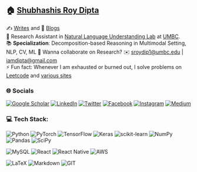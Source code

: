 
## 🏠 [**Shubhashis** Roy Dipta](https://roydipta.com/?utm_source=github&utm_medium=about-front-page)  
✍️ [Writes](https://notes.dipta007.com/?utm_source=github&utm_medium=about-front-page) and 📰 [Blogs](https://blog.roydipta.com/?utm_source=github&utm_medium=about-front-page)  
🔭 Research Assistant in [Natural Language Understanding Lab](https://iral.cs.umbc.edu/people.html) at [UMBC](https://umbc.edu/).  
📚 **Specialization**: Decomposition-based Reasoning in Multimodal Setting, NLP, CV, ML
👥 Wanna collaborate on Research? ✉️ [sroydip1@umbc.edu](mailto:sroydip1@umbc.edu) | [iamdipta@gmail.com](mailto:iamdipta@gmail.com)  
⚡ Fun fact: Whenever I am exhausted or burned out, I solve problems on [Leetcode](https://github.com/dipta007/LeetCode) and [various sites](https://github.com/dipta007/Competitive-Programming)  


### 🌐 Socials
[![Google Scholar](https://img.shields.io/badge/Google%20Scholar-4285F4?style=for-the-badge&logo=google-scholar&logoColor=white)](https://scholar.google.com/citations?user=j2ElsNIAAAAJ&hl=en)
[![LinkedIn](https://img.shields.io/badge/LinkedIn-%230077B5.svg?logo=linkedin&logoColor=white)](https://linkedin.com/in/dipta007)
[![Twitter](https://img.shields.io/badge/Twitter-%231DA1F2.svg?logo=Twitter&logoColor=white)](https://twitter.com/iamdipta007) 
[![Facebook](https://img.shields.io/badge/Facebook-%231877F2.svg?logo=Facebook&logoColor=white)](https://facebook.com/iamdipta007)
[![Instagram](https://img.shields.io/badge/Instagram-%23E4405F.svg?logo=Instagram&logoColor=white)](https://instagram.com/iamdipta007)
[![Medium](https://img.shields.io/badge/Medium-12100E?logo=medium&logoColor=white)](https://medium.com/@dipta007)
<!--
[![Quora](https://img.shields.io/badge/Quora-%23B92B27.svg?logo=Quora&logoColor=white)](https://quora.com/profile/Shubhashis-Roy-Dipta-1)
[![Reddit](https://img.shields.io/badge/Reddit-%23FF4500.svg?logo=Reddit&logoColor=white)](https://reddit.com/user/Relative_Tip_3647)
[![Stack Overflow](https://img.shields.io/badge/-Stackoverflow-FE7A16?logo=stack-overflow&logoColor=white)](https://stackoverflow.com/users/4536846) 
-->

<!-- 
# 💻Tech Stack
![C](https://img.shields.io/badge/c-%2300599C.svg?style=plastic&logo=c&logoColor=white) ![C++](https://img.shields.io/badge/c++-%2300599C.svg?style=plastic&logo=c%2B%2B&logoColor=white) ![GraphQL](https://img.shields.io/badge/-GraphQL-E10098?style=plastic&logo=graphql&logoColor=white) ![JavaScript](https://img.shields.io/badge/javascript-%23323330.svg?style=plastic&logo=javascript&logoColor=%23F7DF1E) ![LaTeX](https://img.shields.io/badge/latex-%23008080.svg?style=plastic&logo=latex&logoColor=white) ![Markdown](https://img.shields.io/badge/markdown-%23000000.svg?style=plastic&logo=markdown&logoColor=white) ![Python](https://img.shields.io/badge/python-3670A0?style=plastic&logo=python&logoColor=ffdd54) ![TypeScript](https://img.shields.io/badge/typescript-%23007ACC.svg?style=plastic&logo=typescript&logoColor=white) ![AWS](https://img.shields.io/badge/AWS-%23FF9900.svg?style=plastic&logo=amazon-aws&logoColor=white) ![Heroku](https://img.shields.io/badge/heroku-%23430098.svg?style=plastic&logo=heroku&logoColor=white) ![Anaconda](https://img.shields.io/badge/Anaconda-%2344A833.svg?style=plastic&logo=anaconda&logoColor=white) ![Apollo-GraphQL](https://img.shields.io/badge/-ApolloGraphQL-311C87?style=plastic&logo=apollo-graphql) ![Bootstrap](https://img.shields.io/badge/bootstrap-%23563D7C.svg?style=plastic&logo=bootstrap&logoColor=white) ![DjangoREST](https://img.shields.io/badge/DJANGO-REST-ff1709?style=plastic&logo=django&logoColor=white&color=ff1709&labelColor=gray) ![Express.js](https://img.shields.io/badge/express.js-%23404d59.svg?style=plastic&logo=express&logoColor=%2361DAFB) ![Flask](https://img.shields.io/badge/flask-%23000.svg?style=plastic&logo=flask&logoColor=white) ![NestJS](https://img.shields.io/badge/nestjs-%23E0234E.svg?style=plastic&logo=nestjs&logoColor=white) ![Next JS](https://img.shields.io/badge/Next-black?style=plastic&logo=next.js&logoColor=white) ![NodeJS](https://img.shields.io/badge/node.js-6DA55F?style=plastic&logo=node.js&logoColor=white) ![React Native](https://img.shields.io/badge/react_native-%2320232a.svg?style=plastic&logo=react&logoColor=%2361DAFB) ![React](https://img.shields.io/badge/react-%2320232a.svg?style=plastic&logo=react&logoColor=%2361DAFB) ![MySQL](https://img.shields.io/badge/mysql-%2300f.svg?style=plastic&logo=mysql&logoColor=white) ![Postgres](https://img.shields.io/badge/postgres-%23316192.svg?style=plastic&logo=postgresql&logoColor=white) ![MongoDB](https://img.shields.io/badge/MongoDB-%234ea94b.svg?style=plastic&logo=mongodb&logoColor=white) ![NumPy](https://img.shields.io/badge/numpy-%23013243.svg?style=plastic&logo=numpy&logoColor=white) ![Pandas](https://img.shields.io/badge/pandas-%23150458.svg?style=plastic&logo=pandas&logoColor=white) ![PyTorch](https://img.shields.io/badge/PyTorch-%23EE4C2C.svg?style=plastic&logo=PyTorch&logoColor=white) ![scikit-learn](https://img.shields.io/badge/scikit--learn-%23F7931E.svg?style=plastic&logo=scikit-learn&logoColor=white) ![Notion](https://img.shields.io/badge/Notion-%23000000.svg?style=plastic&logo=notion&logoColor=white) ![Trello](https://img.shields.io/badge/Trello-%23026AA7.svg?style=plastic&logo=Trello&logoColor=white) -->

<!--
# 📊GitHub Stats :
![](https://github-readme-stats.vercel.app/api?username=dipta007&theme=tokyonight&hide_border=true&include_all_commits=true&count_private=true)<br/>
![](https://github-readme-streak-stats.herokuapp.com/?user=dipta007&theme=tokyonight&hide_border=true)<br/>
![](https://github-readme-stats.vercel.app/api/top-langs/?username=dipta007&theme=tokyonight&hide_border=true&include_all_commits=true&count_private=true&layout=compact)
-->

<!-- 
## 🏆GitHub Trophies
![](https://github-profile-trophy.vercel.app/?username=dipta007&theme=juicyfresh&no-frame=true&no-bg=true&margin-w=4)

### ✍️Random Dev Quote
![](https://quotes-github-readme.vercel.app/api?type=horizontal&theme=tokyonight)
-->

<!--
[![](https://visitcount.itsvg.in/api?id=dipta007&icon=0&color=5)](https://visitcount.itsvg.in)
-->

<!--
  ## 💰You can help me by Donating
  [![BuyMeACoffee](https://img.shields.io/badge/Buy%20Me%20a%20Coffee-ffdd00?style=for-the-badge&logo=buy-me-a-coffee&logoColor=black)](https://buymeacoffee.com/dipta007) [![PayPal](https://img.shields.io/badge/PayPal-00457C?style=for-the-badge&logo=paypal&logoColor=white)](https://paypal.me/iamdipta007) 
-->


### 💻 Tech Stack:

![Python](https://img.shields.io/badge/python-3670A0?style=plastic&logo=python&logoColor=ffdd54)
![PyTorch](https://img.shields.io/badge/PyTorch-%23EE4C2C.svg?style=plastic&logo=PyTorch&logoColor=white) 
![TensorFlow](https://img.shields.io/badge/TensorFlow-%23FF6F00.svg?style=plastic&logo=TensorFlow&logoColor=white) 
![Keras](https://img.shields.io/badge/Keras-%23D00000.svg?style=plastic&logo=Keras&logoColor=white) 
![scikit-learn](https://img.shields.io/badge/scikit--learn-%23F7931E.svg?style=plastic&logo=scikit-learn&logoColor=white) 
![NumPy](https://img.shields.io/badge/numpy-%23013243.svg?style=plastic&logo=numpy&logoColor=white) 
![Pandas](https://img.shields.io/badge/pandas-%23150458.svg?style=plastic&logo=pandas&logoColor=white) 
![SciPy](https://img.shields.io/badge/SciPy-%230C55A5.svg?style=plastic&logo=scipy&logoColor=%white) 

![MySQL](https://img.shields.io/badge/mysql-%2300f.svg?style=plastic&logo=mysql&logoColor=white) 
![React](https://img.shields.io/badge/react-%2320232a.svg?style=plastic&logo=react&logoColor=%2361DAFB) 
![React Native](https://img.shields.io/badge/react_native-%2320232a.svg?style=plastic&logo=react&logoColor=%2361DAFB) 
![AWS](https://img.shields.io/badge/AWS-%23FF9900.svg?style=plastic&logo=amazon-aws&logoColor=white) 

![LaTeX](https://img.shields.io/badge/-LaTeX-008080?style=flat&logo=latex&logoColor=white)
![Markdown](https://img.shields.io/badge/markdown-%23000000.svg?style=plastic&logo=markdown&logoColor=white) 
![GIT](https://img.shields.io/badge/Git-fc6d26?style=plastic&logo=git&logoColor=white) 
<!--
![C](https://img.shields.io/badge/c-%2300599C.svg?style=plastic&logo=c&logoColor=white) 
![C++](https://img.shields.io/badge/c++-%2300599C.svg?style=plastic&logo=c%2B%2B&logoColor=white) 
![JavaScript](https://img.shields.io/badge/javascript-%23323330.svg?style=plastic&logo=javascript&logoColor=%23F7DF1E) 
![ElasticSearch](https://img.shields.io/badge/-ElasticSearch-005571?style=plastic&logo=elasticsearch) 

![MongoDB](https://img.shields.io/badge/MongoDB-%234ea94b.svg?style=plastic&logo=mongodb&logoColor=white) 
![Postgres](https://img.shields.io/badge/postgres-%23316192.svg?style=plastic&logo=postgresql&logoColor=white) 
![Apollo-GraphQL](https://img.shields.io/badge/-ApolloGraphQL-311C87?style=plastic&logo=apollo-graphql) 
![Express.js](https://img.shields.io/badge/express.js-%23404d59.svg?style=plastic&logo=express&logoColor=%2361DAFB) 
![Flask](https://img.shields.io/badge/flask-%23000.svg?style=plastic&logo=flask&logoColor=white) 
![Next JS](https://img.shields.io/badge/Next-black?style=plastic&logo=next.js&logoColor=white) 
![NodeJS](https://img.shields.io/badge/node.js-6DA55F?style=plastic&logo=node.js&logoColor=white) 
![GraphQL](https://img.shields.io/badge/-GraphQL-E10098?style=plastic&logo=graphql&logoColor=white) 
-->



<!--
### 📊 GitHub Stats:
![](https://github-readme-streak-stats.herokuapp.com/?user=dipta007&theme=dark&hide_border=false)<br/>
-->


<!-- Proudly created with GPRM ( https://gprm.itsvg.in ) -->

<!-- Proudly created with GPRM ( https://gprm.itsvg.in ) -->
  
